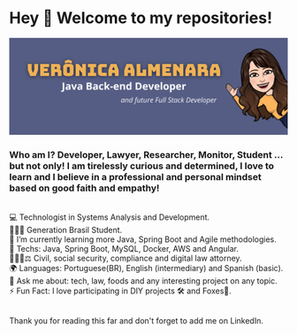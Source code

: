 # Hey 👋 Welcome to my repositories!

![imagem_de_apresentacao](./images/vnalmenara.png)

### Who am I? Developer, Lawyer, Researcher, Monitor, Student ... but not only! I am tirelessly curious and determined, I love to learn and I believe in a professional and personal mindset based on good faith and empathy!</h3>

<br/> 💻 Technologist in Systems Analysis and Development.
<br/> 👩🏻‍💻 Generation Brasil Student.
<br/>🌱 I’m currently learning more Java, Spring Boot and Agile methodologies.
<br/>🌌 Techs: Java, Spring Boot, MySQL, Docker, AWS and Angular.
<br/>👩🏻‍💼⚖ Civil, social security, compliance and digital law attorney.
<br/>🌍 Languages: Portuguese(BR), English (intermediary) and Spanish (basic).
<br/>💬 Ask me about: tech, law, foods and any interesting project on any topic.
<br/>⚡ Fun Fact: I love participating in DIY projects 🛠 and Foxes🦊.

<br/>Thank you for reading this far and don't forget to add me on LinkedIn.

